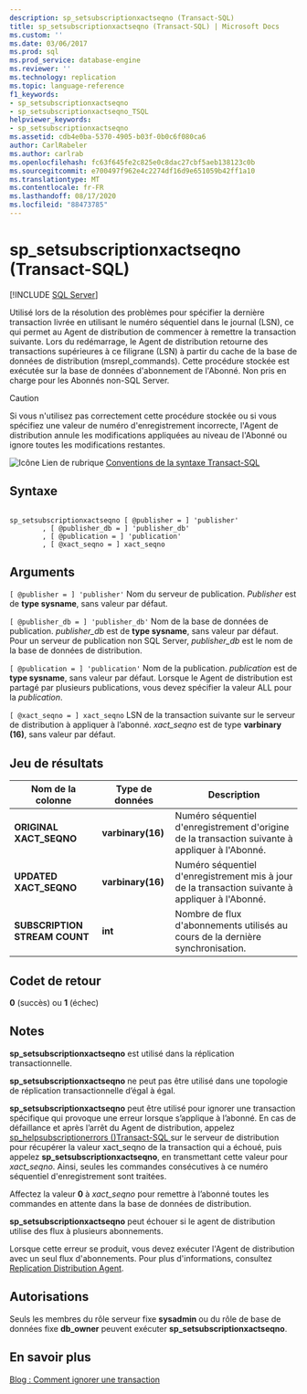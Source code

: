 ```yaml
---
description: sp_setsubscriptionxactseqno (Transact-SQL)
title: sp_setsubscriptionxactseqno (Transact-SQL) | Microsoft Docs
ms.custom: ''
ms.date: 03/06/2017
ms.prod: sql
ms.prod_service: database-engine
ms.reviewer: ''
ms.technology: replication
ms.topic: language-reference
f1_keywords:
- sp_setsubscriptionxactseqno
- sp_setsubscriptionxactseqno_TSQL
helpviewer_keywords:
- sp_setsubscriptionxactseqno
ms.assetid: cdb4e0ba-5370-4905-b03f-0b0c6f080ca6
author: CarlRabeler
ms.author: carlrab
ms.openlocfilehash: fc63f645fe2c825e0c8dac27cbf5aeb138123c0b
ms.sourcegitcommit: e700497f962e4c2274df16d9e651059b42ff1a10
ms.translationtype: MT
ms.contentlocale: fr-FR
ms.lasthandoff: 08/17/2020
ms.locfileid: "88473785"
---
```

# <a name="sp_setsubscriptionxactseqno-transact-sql"></a>sp_setsubscriptionxactseqno (Transact-SQL)
[!INCLUDE [SQL Server](../../includes/applies-to-version/sqlserver.md)]

  Utilisé lors de la résolution des problèmes pour spécifier la dernière transaction livrée en utilisant le numéro séquentiel dans le journal (LSN), ce qui permet au Agent de distribution de commencer à remettre la transaction suivante. Lors du redémarrage, le Agent de distribution retourne des transactions supérieures à ce filigrane (LSN) à partir du cache de la base de données de distribution (msrepl_commands). Cette procédure stockée est exécutée sur la base de données d'abonnement de l'Abonné. Non pris en charge pour les Abonnés non-SQL Server.  
  
> [!CAUTION]  
>  Si vous n'utilisez pas correctement cette procédure stockée ou si vous spécifiez une valeur de numéro d'enregistrement incorrecte, l'Agent de distribution annule les modifications appliquées au niveau de l'Abonné ou ignore toutes les modifications restantes.  
  
 ![Icône Lien de rubrique](../../database-engine/configure-windows/media/topic-link.gif "Icône du lien de rubrique") [Conventions de la syntaxe Transact-SQL](../../t-sql/language-elements/transact-sql-syntax-conventions-transact-sql.md)  
  
## <a name="syntax"></a>Syntaxe  
  
```  
  
sp_setsubscriptionxactseqno [ @publisher = ] 'publisher'  
        , [ @publisher_db = ] 'publisher_db'  
        , [ @publication = ] 'publication'  
        , [ @xact_seqno = ] xact_seqno   
```  
  
## <a name="arguments"></a>Arguments  
`[ @publisher = ] 'publisher'` Nom du serveur de publication. *Publisher* est de **type sysname**, sans valeur par défaut.  
  
`[ @publisher_db = ] 'publisher_db'` Nom de la base de données de publication. *publisher_db* est de **type sysname**, sans valeur par défaut. Pour un serveur de publication non SQL Server, *publisher_db* est le nom de la base de données de distribution.  
  
`[ @publication = ] 'publication'` Nom de la publication. *publication* est de **type sysname**, sans valeur par défaut. Lorsque le Agent de distribution est partagé par plusieurs publications, vous devez spécifier la valeur ALL pour la *publication*.  
  
`[ @xact_seqno = ] xact_seqno` LSN de la transaction suivante sur le serveur de distribution à appliquer à l’abonné. *xact_seqno* est de type **varbinary (16)**, sans valeur par défaut.  
  
## <a name="result-set"></a>Jeu de résultats  
  
|Nom de la colonne|Type de données|Description|  
|-----------------|---------------|-----------------|  
|**ORIGINAL XACT_SEQNO**|**varbinary(16)**|Numéro séquentiel d'enregistrement d'origine de la transaction suivante à appliquer à l'Abonné.|  
|**UPDATED XACT_SEQNO**|**varbinary(16)**|Numéro séquentiel d'enregistrement mis à jour de la transaction suivante à appliquer à l'Abonné.|  
|**SUBSCRIPTION STREAM COUNT**|**int**|Nombre de flux d'abonnements utilisés au cours de la dernière synchronisation.|  
  
## <a name="return-code-values"></a>Codet de retour  
 **0** (succès) ou **1** (échec)  
  
## <a name="remarks"></a>Notes  
 **sp_setsubscriptionxactseqno** est utilisé dans la réplication transactionnelle.  
  
 **sp_setsubscriptionxactseqno** ne peut pas être utilisé dans une topologie de réplication transactionnelle d’égal à égal.  
  
 **sp_setsubscriptionxactseqno** peut être utilisé pour ignorer une transaction spécifique qui provoque une erreur lorsque s’applique à l’abonné. En cas de défaillance et après l’arrêt du Agent de distribution, appelez [sp_helpsubscriptionerrors &#40;&#41;Transact-SQL ](../../relational-databases/system-stored-procedures/sp-helpsubscriptionerrors-transact-sql.md) sur le serveur de distribution pour récupérer la valeur xact_seqno de la transaction qui a échoué, puis appelez **sp_setsubscriptionxactseqno**, en transmettant cette valeur pour *xact_seqno*. Ainsi, seules les commandes consécutives à ce numéro séquentiel d'enregistrement sont traitées.  
  
 Affectez la valeur **0** à *xact_seqno* pour remettre à l’abonné toutes les commandes en attente dans la base de données de distribution.  
  
 **sp_setsubscriptionxactseqno** peut échouer si le agent de distribution utilise des flux à plusieurs abonnements.  
  
 Lorsque cette erreur se produit, vous devez exécuter l'Agent de distribution avec un seul flux d'abonnements. Pour plus d'informations, consultez [Replication Distribution Agent](../../relational-databases/replication/agents/replication-distribution-agent.md).  
  
## <a name="permissions"></a>Autorisations  
 Seuls les membres du rôle serveur fixe **sysadmin** ou du rôle de base de données fixe **db_owner** peuvent exécuter **sp_setsubscriptionxactseqno**.  
  
## <a name="see-more"></a>En savoir plus

[Blog : Comment ignorer une transaction](https://repltalk.com/2019/05/28/how-to-skip-a-transaction/)  
